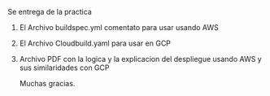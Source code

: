 Se entrega de la practica

1. El Archivo buildspec.yml comentato para usar usando AWS
2. El Archivo Cloudbuild.yaml para usar en GCP
3. Archivo PDF con la logica y la explicacion del despliegue usando AWS y sus similaridades con GCP

   Muchas gracias.
